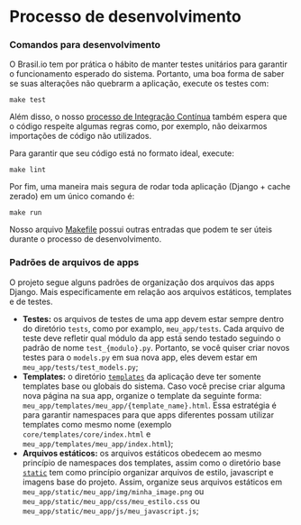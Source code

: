 # Processo de desenvolvimento

### Comandos para desenvolvimento

O Brasil.io tem por prática o hábito de manter testes unitários para garantir o funcionamento esperado do sistema. Portanto, uma boa forma de saber se suas alterações não quebrarm a aplicação, execute os testes com:

```
make test
```

Além disso, o nosso [processo de Integração Contínua](https://github.com/turicas/brasil.io/blob/develop/.github/workflows/django.yml) também espera que o código respeite algumas regras como, por exemplo, não deixarmos importações de código não utilizados.

Para garantir que seu código está no formato ideal, execute:

```
make lint
```

Por fim, uma maneira mais segura de rodar toda aplicação (Django + cache zerado) em um único comando é:

```
make run
```

Nosso arquivo [Makefile](https://github.com/turicas/brasil.io/blob/develop/Makefile) possui outras entradas que podem te ser úteis durante o processo de desenvolvimento.

### Padrões de arquivos de apps

O projeto segue alguns padrões de organização dos arquivos das apps Django. Mais especificamente em relação aos arquivos estáticos, templates e de testes.

- **Testes:** os arquivos de testes de uma app devem estar sempre dentro do diretório `tests`, como por examplo, `meu_app/tests`. Cada arquivo de teste deve refletir qual módulo da app está sendo testado seguindo o padrão de nome `test_{modulo}.py`. Portanto, se você quiser criar novos testes para o `models.py` em sua nova app, eles devem estar em `meu_app/tests/test_models.py`;
- **Templates:** o diretório [`templates`](https://github.com/turicas/brasil.io/tree/develop/templates) da aplicação deve ter somente templates base ou globais do sistema. Caso você precise criar alguma nova página na sua app, organize o template da seguinte forma: `meu_app/templates/meu_app/{template_name}.html`. Essa estratégia é para garantir namespaces para que apps diferentes possam utilizar templates como mesmo nome (exemplo `core/templates/core/index.html` e `meu_app/templates/meu_app/index.html`);
- **Arquivos estáticos:** os arquivos estáticos obedecem ao mesmo princípio de namespaces dos templates, assim como o diretório base [`static`](https://github.com/turicas/brasil.io/tree/develop/static) tem como princípio organizar arquivos de estilo, javascript e imagens base do projeto. Assim, organize seus arquivos estáticos em `meu_app/static/meu_app/img/minha_image.png` ou `meu_app/static/meu_app/css/meu_estilo.css` ou `meu_app/static/meu_app/js/meu_javascript.js`;

